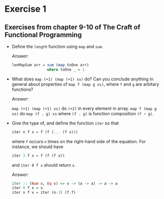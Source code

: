 # Exercise 1

## Exercises from chapter 9-10 of The Craft of Functional Programming

- Define the `length` function using `map` and `sum`.

  _Answer:_

  ```haskell
  lenMapSum arr = sum (map toOne arr)
                  where toOne _ = 1
  ```

- What does `map (+1) (map (+1) xs)` do? Can you conclude anything in general
  about properties of `map f (map g xs)`, where `f` and `g` are arbitary
  functions?

  _Answer:_

  `map (+1) (map (+1) xs)` do `(+2)` in every element in array.
  `map f (map g xs)` do `map (f . g) xs` where `(f . g)` is function composition
  `(f ∘ g)`.

- Give the type of, and define the function `iter` so that

  ```haskell
  iter n f x = f (f (... (f x)))
  ```

  where `f` occurs `n` times on the right-hand side of the equation. For
  instance, we should have

  ```haskell
  iter 3 f x = f (f (f x))
  ```

  and `iter 0 f x` should return `x`.

  _Answer:_

  ```haskell
  iter :: (Num x, Eq x) => x -> (a -> a) -> a -> a
  iter 0 f x = x
  iter n f x = iter (n-1) (f.f)
  ```
